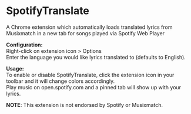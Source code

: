 # SpotifyTranslate
A Chrome extension which automatically loads translated lyrics from Musixmatch in a new tab for songs played via Spotify Web Player

**Configuration:**  
Right-click on extension icon > Options  
Enter the language you would like lyrics translated to (defaults to English).

**Usage:**  
To enable or disable SpotifyTranslate, click the extension icon in your toolbar and it will change colors accordingly.  
Play music on open.spotify.com and a pinned tab will show up with your lyrics.

**NOTE**: This extension is not endorsed by Spotify or Musixmatch.
